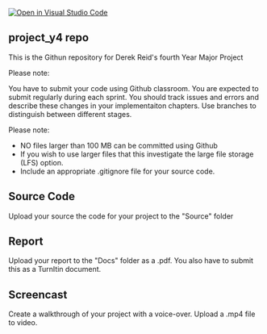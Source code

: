 [![Open in Visual Studio Code](https://classroom.github.com/assets/open-in-vscode-c66648af7eb3fe8bc4f294546bfd86ef473780cde1dea487d3c4ff354943c9ae.svg)](https://classroom.github.com/online_ide?assignment_repo_id=8884928&assignment_repo_type=AssignmentRepo)
## project_y4 repo

This is the Githun repository for Derek Reid's fourth Year Major Project

Please note:

You have to submit your code using Github classroom.
You are expected to submit regularly during each sprint.
You should track issues and errors and describe these changes in your implementaiton chapters.
Use branches to distinguish between different stages. 

Please note:

* NO files larger than 100 MB can be committed using Github
* If you wish to use larger files that this investigate the large file storage (LFS) option.
* Include an appropriate .gitignore file for your source code. 


## Source Code
Upload your source the code for your project to the "Source" folder

## Report
Upload your report to the "Docs" folder as a .pdf. You also have to submit this as a TurnItin document.

## Screencast
Create a walkthrough of your project with a voice-over. Upload a .mp4 file to video. 

